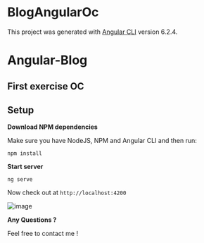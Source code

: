 # BlogAngularOc

This project was generated with [Angular CLI](https://github.com/angular/angular-cli) version 6.2.4.

# Angular-Blog

## First exercise OC

## Setup

**Download NPM dependencies**

Make sure you have NodeJS, NPM and Angular CLI
and then run:

```
npm install
```

**Start server**

```
ng serve
```
Now check out at `http://localhost:4200`

![image](https://raw.githubusercontent.com/sergisergio/ANGULAR_Blog/master/angular.png)

**Any Questions ?**

Feel free to contact me !

